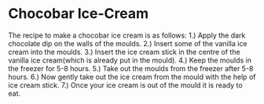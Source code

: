 # Chocobar Ice-Cream
The recipe to make a chocobar ice cream is as follows:
1.) Apply the dark chocolate dip on the walls of the moulds.
2.) Insert some of the vanilla ice cream into the moulds.
3.) Insert the ice cream stick in the centre of the vanilla ice cream(which is already put in the mould).
4.) Keep the moulds in the freezer for 5-8 hours.
5.) Take out the moulds from the freezer after 5-8 hours.
6.) Now gently take out the ice cream from the mould with the help of ice cream stick.
7.) Once your ice cream is out of the mould it is ready to eat.